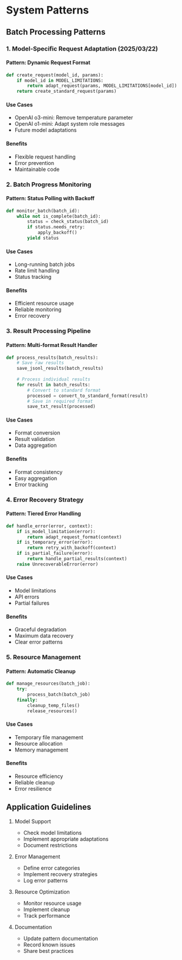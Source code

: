 # System Patterns

## Batch Processing Patterns

### 1. Model-Specific Request Adaptation (2025/03/22)

#### Pattern: Dynamic Request Format
```python
def create_request(model_id, params):
    if model_id in MODEL_LIMITATIONS:
        return adapt_request(params, MODEL_LIMITATIONS[model_id])
    return create_standard_request(params)
```

#### Use Cases
- OpenAI o3-mini: Remove temperature parameter
- OpenAI o1-mini: Adapt system role messages
- Future model adaptations

#### Benefits
- Flexible request handling
- Error prevention
- Maintainable code

### 2. Batch Progress Monitoring

#### Pattern: Status Polling with Backoff
```python
def monitor_batch(batch_id):
    while not is_complete(batch_id):
        status = check_status(batch_id)
        if status.needs_retry:
            apply_backoff()
        yield status
```

#### Use Cases
- Long-running batch jobs
- Rate limit handling
- Status tracking

#### Benefits
- Efficient resource usage
- Reliable monitoring
- Error recovery

### 3. Result Processing Pipeline

#### Pattern: Multi-format Result Handler
```python
def process_results(batch_results):
    # Save raw results
    save_jsonl_results(batch_results)
    
    # Process individual results
    for result in batch_results:
        # Convert to standard format
        processed = convert_to_standard_format(result)
        # Save in required format
        save_txt_result(processed)
```

#### Use Cases
- Format conversion
- Result validation
- Data aggregation

#### Benefits
- Format consistency
- Easy aggregation
- Error tracking

### 4. Error Recovery Strategy

#### Pattern: Tiered Error Handling
```python
def handle_error(error, context):
    if is_model_limitation(error):
        return adapt_request_format(context)
    if is_temporary_error(error):
        return retry_with_backoff(context)
    if is_partial_failure(error):
        return handle_partial_results(context)
    raise UnrecoverableError(error)
```

#### Use Cases
- Model limitations
- API errors
- Partial failures

#### Benefits
- Graceful degradation
- Maximum data recovery
- Clear error patterns

### 5. Resource Management

#### Pattern: Automatic Cleanup
```python
def manage_resources(batch_job):
    try:
        process_batch(batch_job)
    finally:
        cleanup_temp_files()
        release_resources()
```

#### Use Cases
- Temporary file management
- Resource allocation
- Memory management

#### Benefits
- Resource efficiency
- Reliable cleanup
- Error resilience

## Application Guidelines

1. Model Support
   - Check model limitations
   - Implement appropriate adaptations
   - Document restrictions

2. Error Management
   - Define error categories
   - Implement recovery strategies
   - Log error patterns

3. Resource Optimization
   - Monitor resource usage
   - Implement cleanup
   - Track performance

4. Documentation
   - Update pattern documentation
   - Record known issues
   - Share best practices
